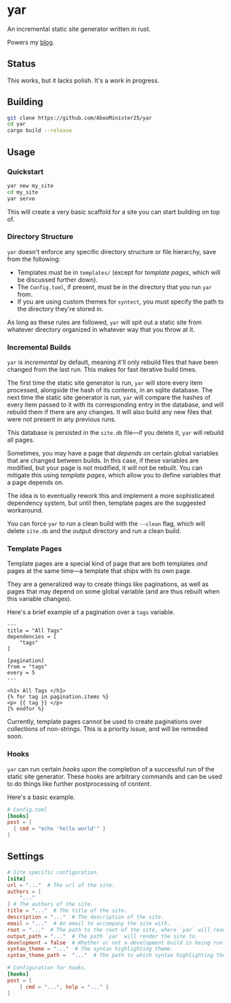 # yar

An incremental static site generator written in rust.

Powers my [blog](https://rayyanc.com).

## Status

This works, but it lacks polish. It's a work in progress.

## Building

```sh
git clone https://github.com/AbooMinister25/yar
cd yar
cargo build --release
```

## Usage

### Quickstart

```sh
yar new my_site
cd my_site
yar serve
```

This will create a very basic scaffold for a site you can start building on top of.

### Directory Structure

`yar` doesn't enforce any specific directory structure or file hierarchy, save from the following:
- Templates must be in `templates/` (except for *template pages*, which will be discussed further down).
- The `Config.toml`, if present, must be in the directory that you run `yar` from.
- If you are using custom themes for `syntect`, you must specify the path to the directory they're stored in.

As long as these rules are followed, `yar` will spit out a static site from whatever directory organized in whatever way that you throw at it.

### Incremental Builds

`yar` is *incremental* by default, meaning it'll only rebuild files that have been changed from the last run. This makes for fast iterative build times.

The first time the static site generator is run, `yar` will store every item processed, alongside the hash of its contents, in an sqlite database. The next time the static site generator is run, `yar` will compare the hashes of every item passed to it with its corresponding entry in the database, and will rebuild them if there are any changes. It will also build any new files that were not present in any previous runs.

This database is persisted in the `site.db` file—if you delete it, `yar` will rebuild all pages.

Sometimes, you may have a page that *depends* on certain global variables that are changed between builds. In this case, if these variables are modified, but your page is not modified, it will not be rebuilt. You can mitigate this using *template pages*, which allow you to define variables that a page depends on.

The idea is to eventually rework this and implement a more sophisticated dependency system, but until then, template pages are the suggested workaround.

You can force `yar` to run a clean build with the `--clean` flag, which will delete `site.db` and the output directory and run a clean build.

### Template Pages

Template pages are a special kind of page that are both templates *and* pages at the same time—a template that ships with its own page.

They are a generalized way to create things like paginations, as well as pages that may depend on some global variable (and are thus rebuilt when this variable changes).

Here's a brief example of a pagination over a `tags` variable.

```jinja
---
title = "All Tags"
dependencies = [
    "tags"
]

[pagination]
from = "tags"
every = 5
---

<h1> All Tags </h1>
{% for tag in pagination.items %}
<p> {{ tag }} </p>
{% endfor %}
```

Currently, template pages cannot be used to create paginations over collections of non-strings. This is a priority issue, and will be remedied soon.

### Hooks

`yar` can run certain *hooks* upon the completion of a successful run of the static site generator. These hooks are arbitrary commands and can be used to do things like further postprocessing of content.

Here's a basic example.

```toml
# Config.toml
[hooks]
post = [
  { cmd = "echo 'hello world'" }
]
```


## Settings

```toml
# Site specific configuration.
[site]
url = "..."  # The url of the site.
authors = [
    "..."
] # The authors of the site.
title = "..."  # The title of the site.
description = "..."  # The description of the site.
email = "..."  # An email to accompany the site with.
root = "..."  # The path to the root of the site, where `yar` will read in and process files from.
output_path = "..."  # The path `yar` will render the site to.
development = false  # Whether or not a development build is being run.
syntax_theme = "..."  # The syntax highlighting theme.
syntax_theme_path =  "..."  # The path to which syntax highlighting themes should be discovered at.

# Configuration for hooks.
[hooks]
post = [
    { cmd = "...", help = "..." }
]
```
